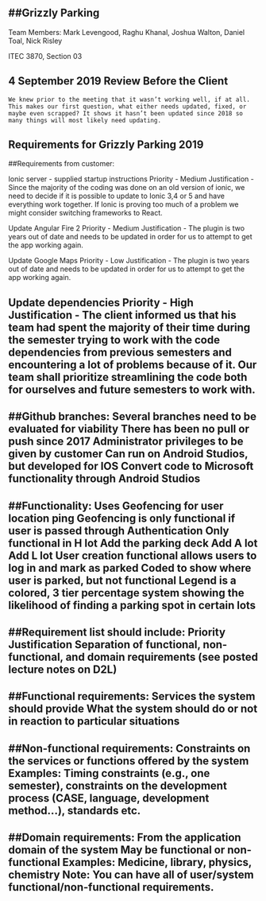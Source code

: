 ##Grizzly Parking
-------------------------------------------------------------------------------------------------------------------------------
Team Members: Mark Levengood, Raghu Khanal, Joshua Walton, Daniel Toal, Nick Risley

ITEC 3870, Section 03

4 September 2019
Review Before the Client
-------------------------------------------------------------------------------------------------------------------------------
	We knew prior to the meeting that it wasn’t working well, if at all.  This makes our first question, what either needs updated, fixed, or maybe even scrapped? It shows it hasn’t been updated since 2018 so many things will most likely need updating.
	
Requirements for Grizzly Parking 2019
-------------------------------------------------------------------------------------------------------------------------------
##Requirements from customer:

Ionic server - supplied startup instructions
       Priority - Medium
       Justification - Since the majority of the coding was done on an old version of ionic, we need to decide if it is possible to update to Ionic 3,4 or 5 and have everything work together. If Ionic is proving too much of a problem we might consider switching frameworks to React.
 
Update Angular Fire 2
       Priority - Medium
       Justification - The plugin is two years out of date and needs to be updated in order for us to attempt to get the app working again.
 
Update Google Maps
       Priority - Low
      Justification - The plugin is two years out of date and needs to be updated in order for us to attempt to get the app working again.
 
Update dependencies
      Priority - High
      Justification - The client informed us that his team had spent the majority of their time during the semester trying to work with the code dependencies from previous semesters and encountering a lot of problems because of it. Our team shall prioritize streamlining the code both for ourselves and future semesters to work with.
-------------------------------------------------------------------------------------------------------------------------------
##Github branches:
Several branches need to be evaluated for viability
There has been no pull or push since 2017
Administrator privileges to be given by customer
Can run on Android Studios, but developed for IOS
Convert code to Microsoft functionality through Android Studios
-------------------------------------------------------------------------------------------------------------------------------
##Functionality:
Uses Geofencing for user location ping
Geofencing is only functional if user is passed through Authentication
Only functional in H lot
Add the parking deck
Add A lot
Add L lot
User creation functional allows users to log in and mark as parked 
Coded to show where user is parked, but not functional
Legend is a colored, 3 tier percentage system showing the likelihood of finding a parking spot in certain lots
-------------------------------------------------------------------------------------------------------------------------------
##Requirement list should include:
Priority
Justification
Separation of functional, non-functional, and domain requirements (see posted lecture notes on D2L)
-------------------------------------------------------------------------------------------------------------------------------
##Functional requirements:
Services the system should provide
What the system should do or not in reaction to particular situations
-------------------------------------------------------------------------------------------------------------------------------
##Non-functional requirements:
Constraints on the services or functions offered by the system
Examples: Timing constraints (e.g., one semester), constraints on the development process (CASE, language, development method...), standards etc.
-------------------------------------------------------------------------------------------------------------------------------
##Domain requirements:
From the application domain of the system
May be functional or non-functional
Examples: Medicine, library, physics, chemistry
Note: You can have all of user/system functional/non-functional requirements.
-------------------------------------------------------------------------------------------------------------------------------
 


